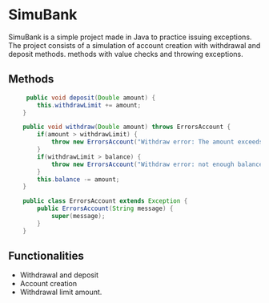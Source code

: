 
# SimuBank

SimuBank is a simple project made in Java to practice issuing exceptions. The project consists of a simulation of account creation with withdrawal and deposit methods. methods with value checks and throwing exceptions.


## Methods



```JAVA
     public void deposit(Double amount) {
        this.withdrawLimit += amount;
    }

    public void withdraw(Double amount) throws ErrorsAccount {
        if(amount > withdrawLimit) {
            throw new ErrorsAccount("Withdraw error: The amount exceeds withdraw limit!");
        }
        if(withdrawLimit > balance) {
            throw new ErrorsAccount("Withdraw error: not enough balance! ");
        }
        this.balance -= amount;
    }

    public class ErrorsAccount extends Exception {
        public ErrorsAccount(String message) {
            super(message);
        }
    }
```



## Functionalities

- Withdrawal and deposit
- Account creation
- Withdrawal limit amount.

